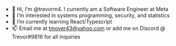 - 👋 Hi, I’m @trevorm4. I currently am a Software Engineer at Meta
- 👀 I’m interested in systems programming, security, and statistics
- 🌱 I’m currently learning React/Typescript
- 📫 Email me at tmoyer43@yahoo.com or add me on Discord @ Trevor#9816 for all inquiries

<!---
trevorm4/trevorm4 is a ✨ special ✨ repository because its `README.md` (this file) appears on your GitHub profile.
You can click the Preview link to take a look at your changes.
--->
